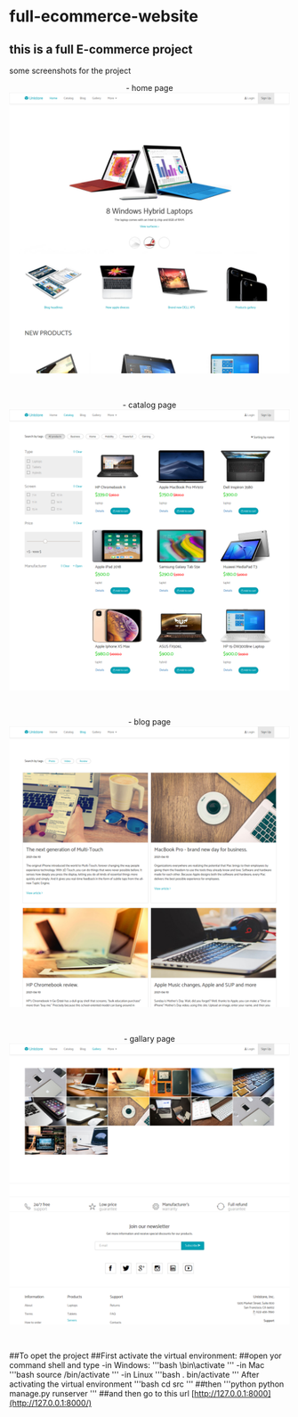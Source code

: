 # full-ecommerce-website

## this is a full E-commerce project

some screenshots for the project
<p align="center">
  - home page
  <img width="800" alt="The Coding Train Logo" src="https://github.com/Saeedmhmoud100/full-ecommerce-website/blob/main/src/screenshot/screenshot1.png?raw=true">
</p>
</br>

<p align="center">
  - catalog page
  <img width="800" alt="The Coding Train Logo" src="https://github.com/Saeedmhmoud100/full-ecommerce-website/blob/main/src/screenshot/screenshot2.png?raw=true">
</p>
</br>

<p align="center">
  - blog page
  <img width="800" alt="The Coding Train Logo" src="https://github.com/Saeedmhmoud100/full-ecommerce-website/blob/main/src/screenshot/screenshot3.png?raw=true">
</p>
</br>

<p align="center">
  - gallary page
  <img width="800" alt="The Coding Train Logo" src="https://github.com/Saeedmhmoud100/full-ecommerce-website/blob/main/src/screenshot/screenshot4.png?raw=true">
</p>
</br>

##To opet the project 
##First activate the virtual environment:
##open yor command shell and type
-in Windows:
'''bash 
\bin\activate
'''
-in Mac 
'''bash
source /bin/activate
'''
-in Linux
'''bash
. bin/activate
'''
After activating the virtual environment
'''bash
cd src
'''
##then
'''python
python manage.py runserver
'''
##and then go to this url [http://127.0.0.1:8000](http://127.0.0.1:8000/)
